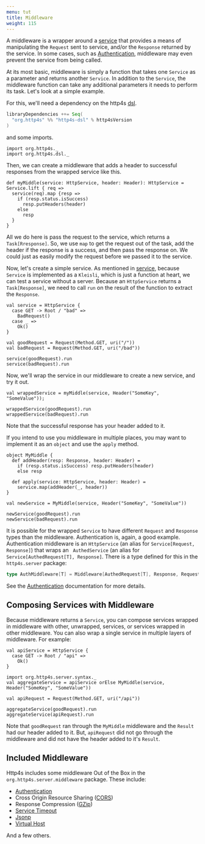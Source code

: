 ```yaml
---
menu: tut
title: Middleware
weight: 115
---
```


A middleware is a wrapper around a [service] that provides a means of manipulating
the `Request` sent to service, and/or the `Response` returned by the service. In
some cases, such as [Authentication], middleware may even prevent the service
from being called.

At its most basic, middleware is simply a function that takes one `Service` as a
parameter and returns another `Service`. In addition to the `Service`, the middleware
function can take any additional parameters it needs to perform its task. Let's look
at a simple example.

For this, we'll need a dependency on the http4s [dsl].

```scala
libraryDependencies ++= Seq(
  "org.http4s" %% "http4s-dsl" % http4sVersion
)
```
and some imports.

```tut:silent
import org.http4s._
import org.http4s.dsl._
```

Then, we can create a middleware that adds a header to successful responses from
the wrapped service like this.

```tut:book
def myMiddle(service: HttpService, header: Header): HttpService = Service.lift { req =>
  service(req).map {resp =>
    if (resp.status.isSuccess)
      resp.putHeaders(header)
    else
      resp
  }
}
```

All we do here is pass the request to the service,
which returns a `Task[Rresponse]`. So, we use `map` to get the request out of the task,
add the header if the response is a success, and then pass the response on. We could
just as easily modify the request before we passed it to the service.

Now, let's create a simple service. As mentioned in [service], because `Service`
is implemented as a `Kleisli`, which is just a function at heart, we can test a
service without a server. Because an `HttpService` returns a `Task[Response]`,
we need to call `run` on the result of the function to extract the `Response`.

```tut:book
val service = HttpService {
  case GET -> Root / "bad" =>
    BadRequest()
  case _ =>
    Ok()
}

val goodRequest = Request(Method.GET, uri("/"))
val badRequest = Request(Method.GET, uri("/bad"))

service(goodRequest).run
service(badRequest).run
```

Now, we'll wrap the service in our middleware to create a new service, and try it out.

```tut:book
val wrappedService = myMiddle(service, Header("SomeKey", "SomeValue"));

wrappedService(goodRequest).run
wrappedService(badRequest).run
```

Note that the successful response has your header added to it.

If you intend to use you middleware in multiple places,  you may want to implement
it as an `object` and use the `apply` method.

```tut:book
object MyMiddle {
  def addHeader(resp: Response, header: Header) =
    if (resp.status.isSuccess) resp.putHeaders(header)
    else resp

  def apply(service: HttpService, header: Header) =
    service.map(addHeader(_, header))
}

val newService = MyMiddle(service, Header("SomeKey", "SomeValue"))

newService(goodRequest).run
newService(badRequest).run
```

It is possible for the wrapped `Service` to have different `Request` and `Response`
types than the middleware. Authentication is, again, a good example. Authentication
middleware is an `HttpService` (an alias for `Service[Request, Response]`) that wraps an `
AuthedService` (an alias for `Service[AuthedRequest[T], Response]`. There is a type
defined for this in the `http4s.server` package:

```scala
type AuthMiddleware[T] = Middleware[AuthedRequest[T], Response, Request, Response]
```
See the [Authentication] documentation for more details.

## Composing Services with Middleware
Because middleware returns a `Service`, you can compose services wrapped in
middleware with other, unwrapped, services, or services wrapped in other middleware.
You can also wrap a single service in multiple layers of middleware. For example:

```tut:book
val apiService = HttpService {
  case GET -> Root / "api" =>
    Ok()
}

import org.http4s.server.syntax._
val aggregateService = apiService orElse MyMiddle(service, Header("SomeKey", "SomeValue"))

val apiRequest = Request(Method.GET, uri("/api"))

aggregateService(goodRequest).run
aggregateService(apiRequest).run
```

Note that `goodRequest` ran through the `MyMiddle` middleware and the `Result` had
our header added to it. But, `apiRequest` did not go through the middleware and did
not have the header added to it's `Result`.

## Included Middleware
Http4s includes some middleware Out of the Box in the `org.http4s.server.middleware`
package. These include:

* [Authentication]
* Cross Origin Resource Sharing ([CORS])
* Response Compression ([GZip])
* [Service Timeout]
* [Jsonp]
* [Virtual Host]

And a few others.

[service]: ../service
[dsl]: ../dsl
[Authentication]: ../auth
[CORS]: ../cors
[GZip]: ../gzip
[Service Timeout]: ../api/#org.http4s.server.middleware.VirtualHost$
[Jsonp]: ../api/#org.http4s.server.middleware.Jsonp$
[Virtual Host]: ../api/#org.http4s.server.middleware.Timeout$
